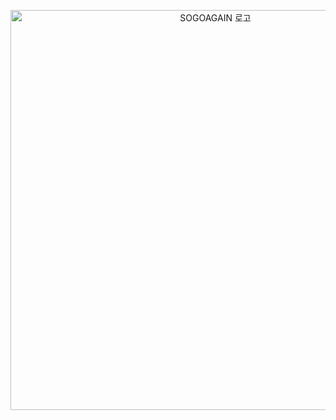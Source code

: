 <p align="center">
  <a href="https://blog.sogoagain.com/">
    <picture>
      <source media="(prefers-color-scheme: dark)" srcset="https://github.com/sogoagain/sogoagain/assets/23417465/05e4a169-ae5a-49f0-a44e-0f007e1e4ca2">
      <img alt="SOGOAGAIN 로고" src="https://github.com/sogoagain/sogoagain/assets/23417465/3938dd10-728f-4cef-9fd7-2d055da1130b" width="640">
    </picture>
  </a>
</p>
